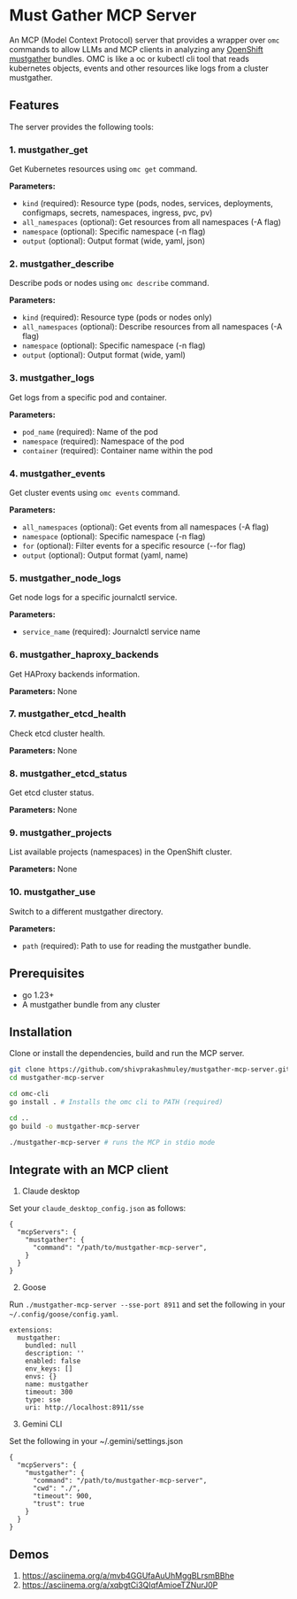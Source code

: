# Must Gather MCP Server

An MCP (Model Context Protocol) server that provides a wrapper over `omc` commands to allow LLMs and MCP clients in analyzing any [OpenShift mustgather](https://github.com/openshift/must-gather) bundles. OMC is like a oc or kubectl cli tool that reads kubernetes objects, events and other resources like logs from a cluster mustgather. 

## Features

The server provides the following tools:

### 1. mustgather_get
Get Kubernetes resources using `omc get` command.

**Parameters:**
- `kind` (required): Resource type (pods, nodes, services, deployments, configmaps, secrets, namespaces, ingress, pvc, pv)
- `all_namespaces` (optional): Get resources from all namespaces (-A flag)
- `namespace` (optional): Specific namespace (-n flag)
- `output` (optional): Output format (wide, yaml, json)

### 2. mustgather_describe
Describe pods or nodes using `omc describe` command.

**Parameters:**
- `kind` (required): Resource type (pods or nodes only)
- `all_namespaces` (optional): Describe resources from all namespaces (-A flag)
- `namespace` (optional): Specific namespace (-n flag)
- `output` (optional): Output format (wide, yaml)

### 3. mustgather_logs
Get logs from a specific pod and container.

**Parameters:**
- `pod_name` (required): Name of the pod
- `namespace` (required): Namespace of the pod
- `container` (required): Container name within the pod

### 4. mustgather_events
Get cluster events using `omc events` command.

**Parameters:**
- `all_namespaces` (optional): Get events from all namespaces (-A flag)
- `namespace` (optional): Specific namespace (-n flag)
- `for` (optional): Filter events for a specific resource (--for flag)
- `output` (optional): Output format (yaml, name)

### 5. mustgather_node_logs
Get node logs for a specific journalctl service.

**Parameters:**
- `service_name` (required): Journalctl service name

### 6. mustgather_haproxy_backends
Get HAProxy backends information.

**Parameters:** None

### 7. mustgather_etcd_health
Check etcd cluster health.

**Parameters:** None

### 8. mustgather_etcd_status
Get etcd cluster status.

**Parameters:** None

### 9. mustgather_projects
List available projects (namespaces) in the OpenShift cluster.

**Parameters:** None

### 10. mustgather_use
Switch to a different mustgather directory.

**Parameters:**
- `path` (required): Path to use for reading the mustgather bundle.

## Prerequisites

- go 1.23+
- A mustgather bundle from any cluster

## Installation

Clone or install the dependencies, build and run the MCP server.

```bash
git clone https://github.com/shivprakashmuley/mustgather-mcp-server.git
cd mustgather-mcp-server

cd omc-cli
go install . # Installs the omc cli to PATH (required)

cd ..
go build -o mustgather-mcp-server

./mustgather-mcp-server # runs the MCP in stdio mode
```

## Integrate with an MCP client

1. Claude desktop

Set your `claude_desktop_config.json` as follows:

```
{
  "mcpServers": {
    "mustgather": {
      "command": "/path/to/mustgather-mcp-server",
    }
  }
}
```

2. Goose

Run `./mustgather-mcp-server --sse-port 8911` and set the following in your `~/.config/goose/config.yaml`.

```
extensions:
  mustgather:
    bundled: null
    description: ''
    enabled: false
    env_keys: []
    envs: {}
    name: mustgather
    timeout: 300
    type: sse
    uri: http://localhost:8911/sse
```

3. Gemini CLI

Set the following in your ~/.gemini/settings.json

```
{
  "mcpServers": {
    "mustgather": {
      "command": "/path/to/mustgather-mcp-server",
      "cwd": "./",
      "timeout": 900,
      "trust": true
    }
  }
}
```

## Demos

1. https://asciinema.org/a/mvb4GGUfaAuUhMggBLrsmBBhe
2. https://asciinema.org/a/xqbgtCi3QIqfAmioeTZNurJ0P
